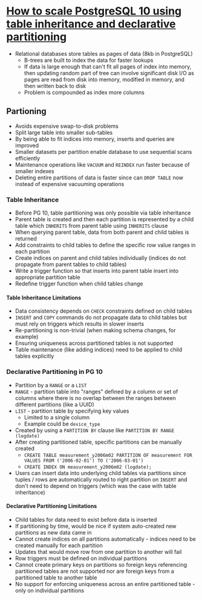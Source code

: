# [How to scale PostgreSQL 10 using table inheritance and declarative partitioning](https://medium.com/timescale/scaling-partitioning-data-postgresql-10-explained-cd48a712a9a1)

* Relational databases store tables as pages of data (8kb in PostgreSQL)
  * B-trees are built to index the data for faster lookups
  * If data is large enough that can't fit all pages of index into memory, then updating random part of tree can involve significant disk I/O as pages are read from disk into memory, modified in memory, and then written back to disk
  * Problem is compounded as index more columns

## Partioning

* Avoids expensive swap-to-disk problems
* Split large table into smaller sub-tables
* By being able to fit indices into memory, inserts and queries are improved
* Smaller datasets per partition enable database to use sequential scans efficiently
* Maintenance operations like `VACUUM` and `REINDEX` run faster because of smaller indexes
* Deleting entire partitions of data is faster since can `DROP TABLE` now instead of expensive vacuuming operations

### Table Inheritance

* Before PG 10, table partitioning was only possible via table inheritance
* Parent table is created and then each partition is represented by a child table which `INHERITS` from parent table using `INHERITS` clause
* When querying parent table, data from both parent and child tables is returned
* Add constraints to child tables to define the specific row value ranges in each partition
* Create indices on parent and child tables individually (indices do not propagate from parent tables to child tables)
* Write a trigger function so that inserts into parent table insert into appropriate partition table
* Redefine trigger function when child tables change

#### Table Inheritance Limitations

* Data consistency depends on `CHECK` constraints defined on child tables
* `INSERT` and `COPY` commands do not propagate data to child tables but must rely on triggers which results in slower inserts
* Re-partitioning is non-trivial (when making schema changes, for example)
* Ensuring uniqueness across partitioned tables is not supported
* Table maintenance (like adding indices) need to be applied to child tables explicitly

### Declarative Partitioning in PG 10

* Partition by a `RANGE` or a `LIST`
* `RANGE` - partition table into "ranges" defined by a column or set of columns where there is no overlap between the ranges between different partitions (like a UUID)
* `LIST` - partition table by specifying key values
  * Limited to a single column
  * Example could be `device_type`
* Created by using a `PARTITION BY` clause like `PARTITION BY RANGE (logdate)`
* After creating partitioned table, specific partitions can be manually created
  * `CREATE TABLE measurement_y2006m02 PARTITION OF measurement FOR VALUES FROM ('2006-02-01') TO ('2006-03-01')`
  * `CREATE INDEX ON measurement_y2006m02 (logdate);`
* Users can insert data into underlying child tables via partitions since tuples / rows are automatically routed to right partition on `INSERT` and don't need to depend on triggers (which was the case with table inheritance)

#### Declarative Partitioning Limitations

* Child tables for data need to exist before data is inserted
* If partitioning by time, would be nice if system auto-created new partitions as new data came in
* Cannot create indices on all partitions automatically - indices need to be created manually for each partition
* Updates that would move row from one partition to another will fail
* Row triggers must be defined on individual partitions
* Cannot create primary keys on partitions so foreign keys referencing partitioned tables are not supported nor are foreign keys from a partitioned table to another table
* No support for enforcing uniqueness across an entire partitioned table - only on individual partitions
